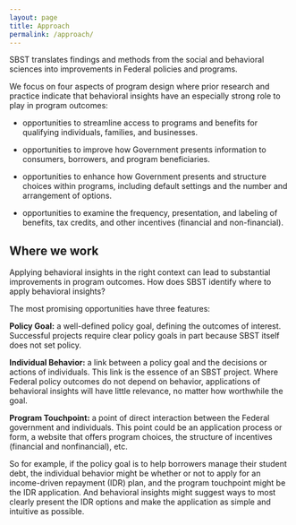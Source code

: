 ```yaml
---
layout: page
title: Approach
permalink: /approach/
---
```


SBST translates findings and methods from the social and behavioral sciences into improvements in Federal policies and programs. 

We focus on four aspects of program design where prior research and practice indicate that behavioral insights have an especially strong role to play in program outcomes:

* opportunities to streamline access to programs and benefits for qualifying individuals, families, and businesses.

* opportunities to improve how Government presents information to consumers, borrowers, and program beneficiaries.

* opportunities to enhance how Government presents and structure choices within programs, including default settings and the number and arrangement of options.

* opportunities to examine the frequency, presentation, and labeling of benefits, tax credits, and other incentives (financial and non-financial).

## Where we work

Applying behavioral insights in the right context can lead to substantial improvements in program outcomes. How does SBST identify where to apply behavioral insights?

The most promising opportunities have three features:

**Policy Goal:** a well-defined policy goal, defining the outcomes of interest. Successful projects require clear policy goals in part because SBST itself does not set policy.

**Individual Behavior:** a link between a policy goal and the decisions or actions of individuals. This link is the essence of an SBST project. Where Federal policy outcomes do not depend on behavior, applications of behavioral insights will have little relevance, no matter how worthwhile the goal.

**Program Touchpoint:** a point of direct interaction between the Federal government and individuals. This point could be an application process or form, a website that offers program choices, the structure of incentives (financial and nonfinancial), etc.

So for example, if the policy goal is to help borrowers manage their student debt, the individual behavior might be whether or not to apply for an income-driven repayment (IDR) plan, and the program touchpoint might be the IDR application. And behavioral insights might suggest ways to most clearly present the IDR options and make the application as simple and intuitive as possible.


